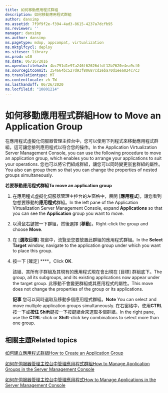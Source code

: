 ```yaml
---
title: 如何移動應用程式群組
description: 如何移動應用程式群組
author: dansimp
ms.assetid: 7f9f9f2e-f394-4ad3-8615-4237a7dcfb95
ms.reviewer: ''
manager: dansimp
ms.author: dansimp
ms.pagetype: mdop, appcompat, virtualization
ms.mktglfcycl: deploy
ms.sitesec: library
ms.prod: w10
ms.date: 06/16/2016
ms.openlocfilehash: 4bc791d1e97a246f62626dfdf12b7620e4ea9cf0
ms.sourcegitcommit: 354664bc527d93f80687cd2eba70d1eea024c7c3
ms.translationtype: MT
ms.contentlocale: zh-TW
ms.lasthandoff: 06/26/2020
ms.locfileid: "10801214"
---
```

# <span data-ttu-id="f4461-103">如何移動應用程式群組</span><span class="sxs-lookup"><span data-stu-id="f4461-103">How to Move an Application Group</span></span>


<span data-ttu-id="f4461-104">在應用程式虛擬化伺服器管理主控台中，您可以使用下列程式來移動應用程式群組，這可讓您排列應用程式以符合您的操作。</span><span class="sxs-lookup"><span data-stu-id="f4461-104">In the Application Virtualization Server Management Console, you can use the following procedure to move an application group, which enables you to arrange your applications to suit your operations.</span></span> <span data-ttu-id="f4461-105">您也可以將它們組成群組，讓您可以同時變更嵌套群組的屬性。</span><span class="sxs-lookup"><span data-stu-id="f4461-105">You also can group them so that you can change the properties of nested groups simultaneously.</span></span>

**<span data-ttu-id="f4461-106">若要移動應用程式群組</span><span class="sxs-lookup"><span data-stu-id="f4461-106">To move an application group</span></span>**

1.  <span data-ttu-id="f4461-107">在應用程式虛擬化伺服器管理主控台的左窗格中，展開 [**應用程式**]，讓您看到您想要移動的**應用程式**群組。</span><span class="sxs-lookup"><span data-stu-id="f4461-107">In the left pane of the Application Virtualization Server Management Console, expand **Applications** so that you can see the **Application** group you want to move.</span></span>

2.  <span data-ttu-id="f4461-108">以滑鼠右鍵按一下群組，然後選擇 [**移動**]。</span><span class="sxs-lookup"><span data-stu-id="f4461-108">Right-click the group and choose **Move**.</span></span>

3.  <span data-ttu-id="f4461-109">在 [**選取目標**] 視窗中，流覽至您要放置此群組的應用程式群組。</span><span class="sxs-lookup"><span data-stu-id="f4461-109">In the **Select Target** window, navigate to the application group under which you want to place this group.</span></span>

4.  <span data-ttu-id="f4461-110">按一下 \[確定\] \*\*\*\*。</span><span class="sxs-lookup"><span data-stu-id="f4461-110">Click **OK**.</span></span>

    <span data-ttu-id="f4461-111">該組、其所有子群組及其現有的應用程式現在會出現在 [目標] 群組底下。</span><span class="sxs-lookup"><span data-stu-id="f4461-111">The group, all its subgroups, and its existing applications now appear under the target group.</span></span> <span data-ttu-id="f4461-112">此移動不會變更群組或其應用程式的屬性。</span><span class="sxs-lookup"><span data-stu-id="f4461-112">This move does not change the properties of the group or its applications.</span></span>

    <span data-ttu-id="f4461-113">**記事** 您可以同時選取及移動多個應用程式群組。</span><span class="sxs-lookup"><span data-stu-id="f4461-113">**Note** You can select and move multiple application groups simultaneously.</span></span> <span data-ttu-id="f4461-114">在右窗格中，使用**CTRL**按一下或**按住 Shift**鍵按一下按鍵組合來選取多個群組。</span><span class="sxs-lookup"><span data-stu-id="f4461-114">In the right pane, use the **CTRL**-click or **Shift**-click key combinations to select more than one group.</span></span>

     

## <span data-ttu-id="f4461-115">相關主題</span><span class="sxs-lookup"><span data-stu-id="f4461-115">Related topics</span></span>


[<span data-ttu-id="f4461-116">如何建立應用程式群組</span><span class="sxs-lookup"><span data-stu-id="f4461-116">How to Create an Application Group</span></span>](how-to-create-an-application-group.md)

[<span data-ttu-id="f4461-117">如何在伺服器管理主控台中管理應用程式群組</span><span class="sxs-lookup"><span data-stu-id="f4461-117">How to Manage Application Groups in the Server Management Console</span></span>](how-to-manage-application-groups-in-the-server-management-console.md)

[<span data-ttu-id="f4461-118">如何在伺服器管理主控台中管理應用程式</span><span class="sxs-lookup"><span data-stu-id="f4461-118">How to Manage Applications in the Server Management Console</span></span>](how-to-manage-applications-in-the-server-management-console.md)

 

 






